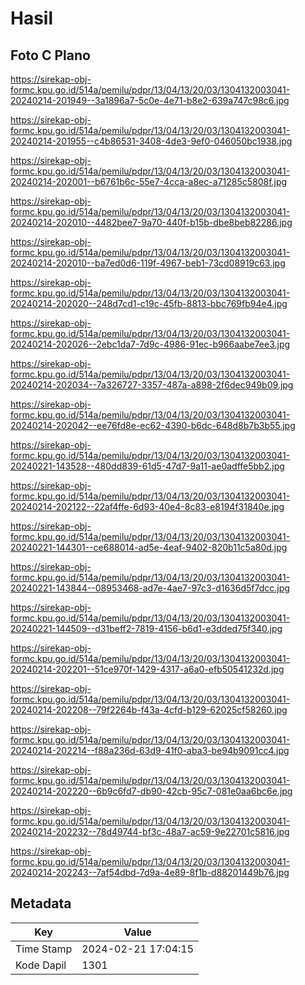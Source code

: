 # Hasil

## Foto C Plano

https://sirekap-obj-formc.kpu.go.id/514a/pemilu/pdpr/13/04/13/20/03/1304132003041-20240214-201949--3a1896a7-5c0e-4e71-b8e2-639a747c98c6.jpg

https://sirekap-obj-formc.kpu.go.id/514a/pemilu/pdpr/13/04/13/20/03/1304132003041-20240214-201955--c4b86531-3408-4de3-9ef0-046050bc1938.jpg

https://sirekap-obj-formc.kpu.go.id/514a/pemilu/pdpr/13/04/13/20/03/1304132003041-20240214-202001--b6761b6c-55e7-4cca-a8ec-a71285c5808f.jpg

https://sirekap-obj-formc.kpu.go.id/514a/pemilu/pdpr/13/04/13/20/03/1304132003041-20240214-202010--4482bee7-9a70-440f-b15b-dbe8beb82286.jpg

https://sirekap-obj-formc.kpu.go.id/514a/pemilu/pdpr/13/04/13/20/03/1304132003041-20240214-202010--ba7ed0d6-119f-4967-beb1-73cd08919c63.jpg

https://sirekap-obj-formc.kpu.go.id/514a/pemilu/pdpr/13/04/13/20/03/1304132003041-20240214-202020--248d7cd1-c19c-45fb-8813-bbc769fb94e4.jpg

https://sirekap-obj-formc.kpu.go.id/514a/pemilu/pdpr/13/04/13/20/03/1304132003041-20240214-202026--2ebc1da7-7d9c-4986-91ec-b966aabe7ee3.jpg

https://sirekap-obj-formc.kpu.go.id/514a/pemilu/pdpr/13/04/13/20/03/1304132003041-20240214-202034--7a326727-3357-487a-a898-2f6dec949b09.jpg

https://sirekap-obj-formc.kpu.go.id/514a/pemilu/pdpr/13/04/13/20/03/1304132003041-20240214-202042--ee76fd8e-ec62-4390-b6dc-648d8b7b3b55.jpg

https://sirekap-obj-formc.kpu.go.id/514a/pemilu/pdpr/13/04/13/20/03/1304132003041-20240221-143528--480dd839-61d5-47d7-9a11-ae0adffe5bb2.jpg

https://sirekap-obj-formc.kpu.go.id/514a/pemilu/pdpr/13/04/13/20/03/1304132003041-20240214-202122--22af4ffe-6d93-40e4-8c83-e8194f31840e.jpg

https://sirekap-obj-formc.kpu.go.id/514a/pemilu/pdpr/13/04/13/20/03/1304132003041-20240221-144301--ce688014-ad5e-4eaf-9402-820b11c5a80d.jpg

https://sirekap-obj-formc.kpu.go.id/514a/pemilu/pdpr/13/04/13/20/03/1304132003041-20240221-143844--08953468-ad7e-4ae7-97c3-d1636d5f7dcc.jpg

https://sirekap-obj-formc.kpu.go.id/514a/pemilu/pdpr/13/04/13/20/03/1304132003041-20240221-144509--d31beff2-7819-4156-b6d1-e3dded75f340.jpg

https://sirekap-obj-formc.kpu.go.id/514a/pemilu/pdpr/13/04/13/20/03/1304132003041-20240214-202201--51ce970f-1429-4317-a6a0-efb50541232d.jpg

https://sirekap-obj-formc.kpu.go.id/514a/pemilu/pdpr/13/04/13/20/03/1304132003041-20240214-202208--79f2264b-f43a-4cfd-b129-62025cf58260.jpg

https://sirekap-obj-formc.kpu.go.id/514a/pemilu/pdpr/13/04/13/20/03/1304132003041-20240214-202214--f88a236d-63d9-41f0-aba3-be94b9091cc4.jpg

https://sirekap-obj-formc.kpu.go.id/514a/pemilu/pdpr/13/04/13/20/03/1304132003041-20240214-202220--6b9c6fd7-db90-42cb-95c7-081e0aa6bc6e.jpg

https://sirekap-obj-formc.kpu.go.id/514a/pemilu/pdpr/13/04/13/20/03/1304132003041-20240214-202232--78d49744-bf3c-48a7-ac59-9e22701c5816.jpg

https://sirekap-obj-formc.kpu.go.id/514a/pemilu/pdpr/13/04/13/20/03/1304132003041-20240214-202243--7af54dbd-7d9a-4e89-8f1b-d88201449b76.jpg


## Metadata

| Key        | Value               |
| ---------- | ------------------- |
| Time Stamp | 2024-02-21 17:04:15 |
| Kode Dapil | 1301                |



